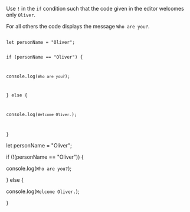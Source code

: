 Use `!` in the `if` condition
such that the code given in the editor
welcomes only `Oliver`.

For all others the code displays the message
`Who are you?`.

<Editor lang="javascript" type="exercise">
<code>
let personName = "Oliver";

if (personName == "Oliver") {

  console.log(`Who are you?`);

} else {

  console.log(`Welcome Oliver.`);

}
</code>

<solution>
let personName = "Oliver";

if (!(personName == "Oliver")) {

  console.log(`Who are you?`);

} else {

  console.log(`Welcome Oliver.`);

}
</solution>
</Editor>
